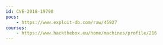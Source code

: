 ```yaml
---
id: CVE-2018-19798
pocs:
    - https://www.exploit-db.com/raw/45927
courses:
    - https://www.hackthebox.eu/home/machines/profile/216
---
```

